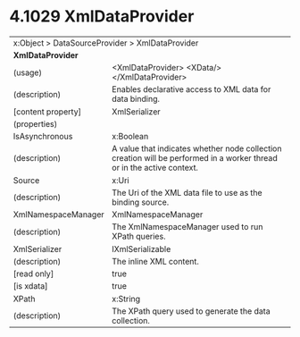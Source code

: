 <html dir="LTR" xmlns:mshelp="http://msdn.microsoft.com/mshelp" xmlns:ddue="http://ddue.schemas.microsoft.com/authoring/2003/5" xmlns:xlink="http://www.w3.org/1999/xlink" xmlns:tool="http://www.microsoft.com/tooltip">

<body>
 <input type="hidden" id="userDataCache" class="userDataStyle">
 <input type="hidden" id="hiddenScrollOffset">
 <img id="dropDownImage" style="display:none; height:0; width:0;" src="../local/drpdown.gif">
 <img id="dropDownHoverImage" style="display:none; height:0; width:0;" src="../local/drpdown_orange.gif">
 <img id="collapseImage" style="display:none; height:0; width:0;" src="../local/collapse.gif">
 <img id="expandImage" style="display:none; height:0; width:0;" src="../local/exp.gif">
 <img id="collapseAllImage" style="display:none; height:0; width:0;" src="../local/collall.gif">
 <img id="expandAllImage" style="display:none; height:0; width:0;" src="../local/expall.gif">
 <img id="copyImage" style="display:none; height:0; width:0;" src="../local/copycode.gif">
 <img id="copyHoverImage" style="display:none; height:0; width:0;" src="../local/copycodeHighlight.gif">
 <div id="header"><h1 class="heading">4.1029 XmlDataProvider</h1></div>

 <div id="mainSection">
 <div id="mainBody">
 <div id="allHistory" class="saveHistory" onsave="saveAll()" onload="loadAll()"></div>
 <p xmlns:wsd="http://wsdev.schemas.microsoft.com/authoring/2008/2" xmlns:msxsl="urn:schemas-microsoft-com:xslt" xmlns:script="urn:script" xmlns:build="urn:build">
 </p>
 <div id="sectionSection0" class="section" name="collapseableSection">
 <content xmlns="http://ddue.schemas.microsoft.com/authoring/2003/5" xmlns:wsd="http://wsdev.schemas.microsoft.com/authoring/2008/2" xmlns:msxsl="urn:schemas-microsoft-com:xslt" xmlns:script="urn:script" xmlns:build="urn:build">
 </content>
 </div>
 <div id="sectionSection1" class="section" name="collapseableSection">
 <content xmlns="http://ddue.schemas.microsoft.com/authoring/2003/5" xmlns:wsd="http://wsdev.schemas.microsoft.com/authoring/2008/2" xmlns:msxsl="urn:schemas-microsoft-com:xslt" xmlns:script="urn:script" xmlns:build="urn:build">
 <table class="ProtocolAuthoredTable" xmlns="">
 <tr><td colspan="2">
<mshelp:link keywords="86913f34-aa06-4c94-9f09-83936a822fd8" tabindex="0">x:Object</mshelp:link> &gt; <mshelp:link keywords="0aa02fe2-9b7b-4396-a71e-1c8f85fcc359" tabindex="0">DataSourceProvider</mshelp:link> &gt; <mshelp:link keywords="9b338814-4aa0-4c97-ac42-9cede16e74fb" tabindex="0">XmlDataProvider</mshelp:link> </td>
 </tr>
 <tr><td colspan="2">
 <b>
XmlDataProvider </b>
 </td>
 </tr>
 <tr><td><div class="indent0">(usage)</div></td>
 <td>&lt;XmlDataProvider&gt; &lt;XData/&gt; &lt;/XmlDataProvider&gt; </td>
 </tr>
 <tr><td><div class="indent0">(description)</div></td>
 <td>Enables declarative access to XML data for data binding. </td>
 </tr>
 <tr><td><div class="indent0">[content property]</div></td>
 <td><mshelp:link keywords="9b338814-4aa0-4c97-ac42-9cede16e74fb" tabindex="0">XmlSerializer</mshelp:link> </td>
 </tr>
 <tr><td><div class="indent0">(properties)</div></td>
 <td> </td>
 </tr>
 <tr><td><div class="indent2">IsAsynchronous</div></td>
 <td><mshelp:link keywords="c179f5e8-f1d2-4665-a360-ea494307b744" tabindex="0">x:Boolean</mshelp:link> </td>
 </tr>
 <tr><td><div class="indent4">(description)</div></td>
 <td>A value that indicates whether node collection creation will be performed in a worker thread or in the active context. </td>
 </tr>
 <tr><td><div class="indent2">Source</div></td>
 <td><mshelp:link keywords="b305ae61-7712-4d1c-9584-f3660e13bfb8" tabindex="0">x:Uri</mshelp:link> </td>
 </tr>
 <tr><td><div class="indent4">(description)</div></td>
 <td>The Uri of the XML data file to use as the binding source. </td>
 </tr>
 <tr><td><div class="indent2">XmlNamespaceManager</div></td>
 <td><mshelp:link keywords="46017d47-fe13-4a82-814e-815c998fabd1" tabindex="0">XmlNamespaceManager</mshelp:link> </td>
 </tr>
 <tr><td><div class="indent4">(description)</div></td>
 <td>The XmlNamespaceManager used to run XPath queries. </td>
 </tr>
 <tr><td><div class="indent2">XmlSerializer</div></td>
 <td><mshelp:link keywords="09482dcf-cf4f-45b2-b159-b208f7ec23a6" tabindex="0">IXmlSerializable</mshelp:link> </td>
 </tr>
 <tr><td><div class="indent4">(description)</div></td>
 <td>The inline XML content. </td>
 </tr>
 <tr><td><div class="indent4">[read only]</div></td>
 <td>true </td>
 </tr>
 <tr><td><div class="indent4">[is xdata]</div></td>
 <td>true </td>
 </tr>
 <tr><td><div class="indent2">XPath</div></td>
 <td><mshelp:link keywords="9defda5a-685e-4b5a-9b63-e97e2b4184ee" tabindex="0">x:String</mshelp:link> </td>
 </tr>
 <tr><td><div class="indent4">(description)</div></td>
 <td>The XPath query used to generate the data collection. </td>
 </tr>
</table>
 </content>
 </div>
 <!--[if gte IE 5]>
 <tool:tip element="languageFilterToolTip" avoidmouse="false"/>
 <![endif]-->
 </div>
 <a name="feedback"></a><span></span>
 </div>
</body></html>
